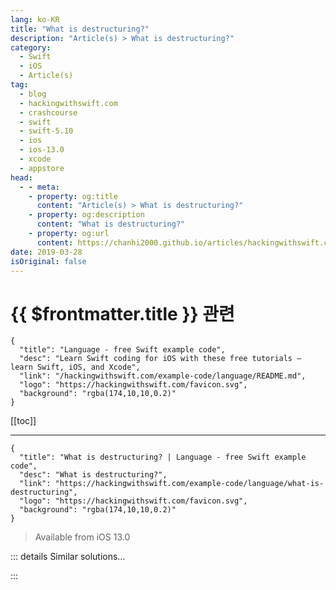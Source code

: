 ```yaml
---
lang: ko-KR
title: "What is destructuring?"
description: "Article(s) > What is destructuring?"
category:
  - Swift
  - iOS
  - Article(s)
tag: 
  - blog
  - hackingwithswift.com
  - crashcourse
  - swift
  - swift-5.10
  - ios
  - ios-13.0
  - xcode
  - appstore
head:
  - - meta:
    - property: og:title
      content: "Article(s) > What is destructuring?"
    - property: og:description
      content: "What is destructuring?"
    - property: og:url
      content: https://chanhi2000.github.io/articles/hackingwithswift.com/example-code/language/what-is-destructuring.html
date: 2019-03-28
isOriginal: false
---
```


# {{ $frontmatter.title }} 관련

```component VPCard
{
  "title": "Language - free Swift example code",
  "desc": "Learn Swift coding for iOS with these free tutorials – learn Swift, iOS, and Xcode",
  "link": "/hackingwithswift.com/example-code/language/README.md",
  "logo": "https://hackingwithswift.com/favicon.svg",
  "background": "rgba(174,10,10,0.2)"
}
```

[[toc]]

---

```component VPCard
{
  "title": "What is destructuring? | Language - free Swift example code",
  "desc": "What is destructuring?",
  "link": "https://hackingwithswift.com/example-code/language/what-is-destructuring",
  "logo": "https://hackingwithswift.com/favicon.svg",
  "background": "rgba(174,10,10,0.2)"
}
```

> Available from iOS 13.0

<!-- TODO: 작성 -->

<!-- 
Destructuring is the practice of pulling a tuple apart into multiple values in a single assignment. For example, consider a trivial function that accepts names in the format “FirstName LastName” and returns a tuple containing the first and last names separated:

```swift
func splitName(_ name: String) -> (String, String) {
    let parts = name.components(separatedBy: " ")
    return (parts[0], parts[1])
}
```

If you want to call that using destructuring, just use two values for your assignment when calling it, like this:

```swift
let (first, last) = splitName("Taylor Swift")
```

That creates `first` and `last` constants out of the two returned items in the tuple, and you can then use them as normal:

```swift
print(first)
print(last)
```

-->

::: details Similar solutions…

<!--
/example-code/language/how-to-find-the-highest-value-in-an-array">How to find the highest value in an array 
/example-code/language/what-is-mvc">What is MVC? 
/example-code/language/how-to-restrict-a-protocol-to-classes">How to restrict a protocol to classes 
/example-code/language/how-to-find-the-difference-between-two-arrays">How to find the difference between two arrays 
/example-code/language/what-is-a-selector">What is a selector?</a>
-->

:::

